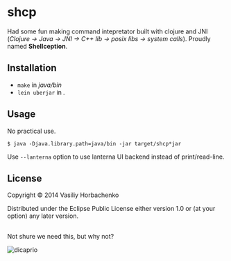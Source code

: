 # shcp

Had some fun making command intepretator built with clojure and JNI (_Clojure -> Java -> JNI -> C++ lib -> posix libs -> system calls_). Proudly named __Shellception__.

## Installation

* `make` in _java/bin_
* `lein uberjar` in _._

## Usage

No practical use.

    $ java -Djava.library.path=java/bin -jar target/shcp*jar

Use `--lanterna` option to use lanterna UI backend instead of print/read-line.

## License

Copyright © 2014 Vasiliy Horbachenko

Distributed under the Eclipse Public License either version 1.0 or (at
your option) any later version.

## 

Not shure we need this, but why not? 

![dicaprio](http://i.imgur.com/3Afjw1u.jpg)
